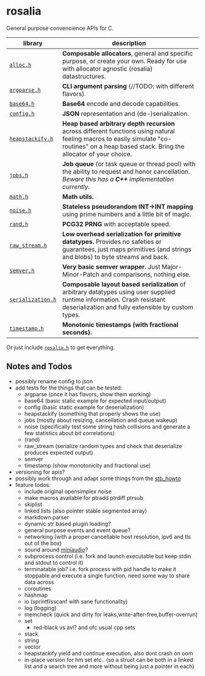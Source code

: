 # rosalia

General purpose convencience APIs for C.

|library|description|
|---|---|
|[`alloc.h`](./includes/rosalia/alloc.h)|**Composable allocators**, general and specific purpose, or create your own. Ready for use with allocator agnostic (rosalia) datastructures.|
|[`argparse.h`](./includes/rosalia/argparse.h)|**CLI argument parsing** (//TODO: with different flavors).|
|[`base64.h`](./includes/rosalia/base64.h)|**Base64** encode and decode capabilities.|
|[`config.h`](./includes/rosalia/config.h)|**JSON** representation and (de-)serialization.|
|[`heapstackify.h`](./includes/rosalia/heapstackify.h)|**Heap based arbitrary depth recursion** across different functions using natural feeling macros to easily simulate "co-routines" on a heap based stack. Bring the allocator of your choice.|
|[`jobs.h`](./includes/rosalia/jobs.h)|**Job queue** (or task queue or thread pool) with the ability to request and honor cancellation. *Beware this has a **C++** implementation currently.*|
|[`math.h`](./includes/rosalia/math.h)|**Math utils.**|
|[`noise.h`](./includes/rosalia/noise.h)|**Stateless pseudorandom INT->INT mapping** using prime numbers and a little bit of magic.|
|[`rand.h`](./includes/rosalia/rand.h)|**PCG32 PRNG** with acceptable speed.|
|[`raw_stream.h`](./includes/rosalia/raw_stream.h)|**Low overhead serialization for primitive datatypes.** Provides no safeties or guarantees, just maps primitives (and strings and blobs) to byte streams and back.|
|[`semver.h`](./includes/rosalia/semver.h)|**Very basic semver wrapper.** Just Major-Minor-Patch and comparisons, nothing else.|
|[`serialization.h`](./includes/rosalia/serialization.h)|**Composable layout based serialization** of arbitrary datatypes using user supplied runtime information. Crash resistant deserialization and fully extensible by custom types.|
|[`timestamp.h`](./includes/rosalia/timestamp.h)|**Monotonic timestamps (with fractional seconds).**|

Or just include [`rosalia.h`](./includes/rosalia/rosalia.h) to get everything.

## Notes and Todos
* possibly rename config to json
* add tests for the things that can be tested:
  * argparse (once it has flavors, show them working)
  * base64 (basic static example for expected input/output)
  * config (basic static example for deserialization)
  * heapstackify (something that properly shows the use)
  * jobs (mostly about resizing, cancellation and queue wakeup)
  * noise (specifically test some string hash collisions and generate a few statistics about bit correlations)
  * (rand)
  * raw_stream (serialize random types and check that deserialize produces expected output)
  * semver
  * timestamp (show monotonicity and fractional use)
* versioning for apis?
* possibly work through and adapt some things from the [stb_howto](https://github.com/nothings/stb/blob/master/docs/stb_howto.txt)
* feature todos:
  * include original opensimplex noise
  * make macros available for ptradd ptrdiff ptrsub
  * skiplist
  * linked lists (also pointer stable segmented array)
  * markdown parser
  * dynamic str based plugin loading?
  * general purpose events and event queue?
  * networking (with a proper cancellable host resolution, ipv6 and tls out of the box)
  * sound around [miniaudio](https://miniaud.io/)?
  * subprocess control (i.e. fork and launch executable but keep stdin and stdout to control it)
  * terminatable job? i.e. fork process with pid handle to make it stoppable and execute a single function, need some way to share data across
  * coroutines
  * hashmap
  * io (sprintf/sscanf with sane functionality)
  * log (logging)
  * memcheck (quick and dirty for leaks,write-after-free,buffer-overrun)
  * set
    * red-black vs avl? and ofc usual cpp sets
  * stack
  * string
  * vector
  * heapstackify yield and continue execution, also dont crash on oom
  * in-place version for hm set etc.. (so a struct can be both in a linked list and a search tree and more without being just a pointer in each)
